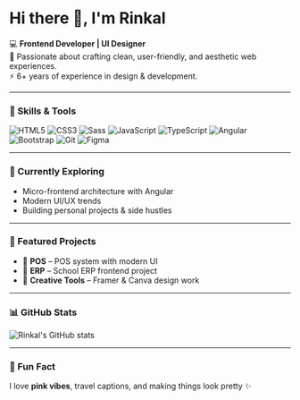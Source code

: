 # Hi there 👋, I'm Rinkal  

💻 **Frontend Developer | UI Designer**  
🌸 Passionate about crafting clean, user-friendly, and aesthetic web experiences.  
⚡ 6+ years of experience in design & development.  

---

### 🚀 Skills & Tools
![HTML5](https://img.shields.io/badge/-HTML5-E34F26?style=flat&logo=html5&logoColor=fff)
![CSS3](https://img.shields.io/badge/-CSS3-1572B6?style=flat&logo=css3)
![Sass](https://img.shields.io/badge/-Sass-CC6699?style=flat&logo=sass)
![JavaScript](https://img.shields.io/badge/-JavaScript-F7DF1E?style=flat&logo=javascript&logoColor=000)
![TypeScript](https://img.shields.io/badge/-TypeScript-3178C6?style=flat&logo=typescript&logoColor=fff)
![Angular](https://img.shields.io/badge/-Angular-DD0031?style=flat&logo=angular&logoColor=fff)
![Bootstrap](https://img.shields.io/badge/-Bootstrap-7952B3?style=flat&logo=bootstrap&logoColor=fff)
![Git](https://img.shields.io/badge/-Git-F05032?style=flat&logo=git&logoColor=fff)
![Figma](https://img.shields.io/badge/-Figma-F24E1E?style=flat&logo=figma&logoColor=fff)

---

### 🌱 Currently Exploring
- Micro-frontend architecture with Angular  
- Modern UI/UX trends  
- Building personal projects & side hustles  

---

### 📌 Featured Projects
- 🛒 **POS** – POS system with modern UI  
- 🏫 **ERP** – School ERP frontend project  
- 🎨 **Creative Tools** – Framer & Canva design work  

---

### 📊 GitHub Stats
![Rinkal's GitHub stats](https://github-readme-stats.vercel.app/api?username=YOUR-USERNAME&show_icons=true&theme=radical)

---

### 🌸 Fun Fact
I love **pink vibes**, travel captions, and making things look pretty ✨
